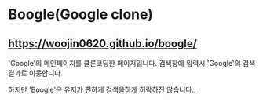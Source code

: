 # Boogle(Google clone)

## https://woojin0620.github.io/boogle/

'Google'의 메인페이지를 클론코딩한 페이지입니다. 검색창에 입력시 'Google'의 검색결과로 이동합니다.

하지만 'Boogle'은 유저가 편하게 검색을하게 허락하진 않습니다..
